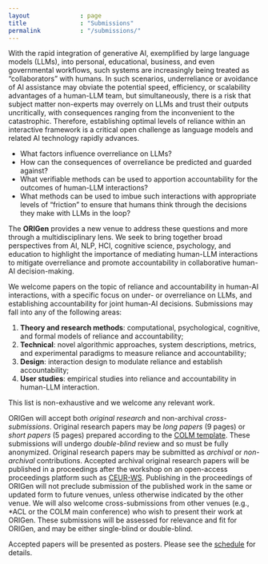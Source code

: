 ```yaml
---
layout              : page
title               : "Submissions"
permalink           : "/submissions/"
---
```

With the rapid integration of generative AI, exemplified by large language models (LLMs), into personal, educational, business, and even governmental workflows, such systems are increasingly being treated as “collaborators” with humans.
In such scenarios, underreliance or avoidance of AI assistance may obviate the potential speed, efficiency, or scalability advantages of a human-LLM team, but simultaneously, there is a risk that subject matter non-experts may overrely on LLMs and trust their outputs uncritically, with consequences ranging from the inconvenient to the catastrophic.
Therefore, establishing optimal levels of reliance within an interactive framework is a critical open challenge as language models and related AI technology rapidly advances. 

* What factors influence overreliance on LLMs?
* How can the consequences of overreliance be predicted and guarded against? 
* What verifiable methods can be used to apportion accountability for the outcomes of human-LLM interactions? 
* What methods can be used to imbue such interactions with appropriate levels of “friction” to ensure that humans think through the decisions they make with LLMs in the loop?
  
The **ORIGen** provides a new venue to address these questions and more through a multidisciplinary lens.
We seek to bring together broad perspectives from AI, NLP, HCI, cognitive science, psychology, and education to highlight the importance of mediating human-LLM interactions to mitigate overreliance and promote accountability in collaborative human-AI decision-making.

We welcome papers on the topic of reliance and accountability in human-AI interactions, with a specific focus on under- or overreliance on LLMs, and establishing accountability for joint human-AI decisions. Submissions may fall into any of the following areas:
1. **Theory and research methods**: computational, psychological, cognitive, and
formal models of reliance and accountability;
2. **Technical**: novel algorithmic approaches, system descriptions, metrics, and experimental paradigms to measure reliance and accountability;
3. **Design**: interaction design to modulate reliance and establish accountability;
4. **User studies**: empirical studies into reliance and accountability in human-LLM interaction.
   
This list is non-exhaustive and we welcome any relevant work.

ORIGen will accept both *original research* and non-archival *cross-submissions*. Original research papers may be *long papers* (9 pages) or *short papers* (5 pages) prepared according to the [COLM template](https://github.com/COLM-org/Template/archive/refs/tags/2025.zip). These submissions will undergo *double-blind* review and so must be fully anonymized.  Original research papers may be submitted as *archival* or *non-archival* contributions. Accepted archival original research papers will be published in a proceedings after the workshop on an open-access proceedings platform such as [CEUR-WS](https://ceur-ws.org). Publishing in the proceedings of ORIGen will not preclude submission of the published work in the same or updated form to future venues, unless otherwise indicated by the other venue. We will also welcome cross-submissions from other venues (e.g., *ACL or the COLM main conference) who wish to present their work at ORIGen. These submissions will be assessed for relevance and fit for ORIGen, and may be either single-blind or double-blind.

Accepted papers will be presented as posters. Please see the [schedule](https://origen-workshop.github.io/programme/) for details.
